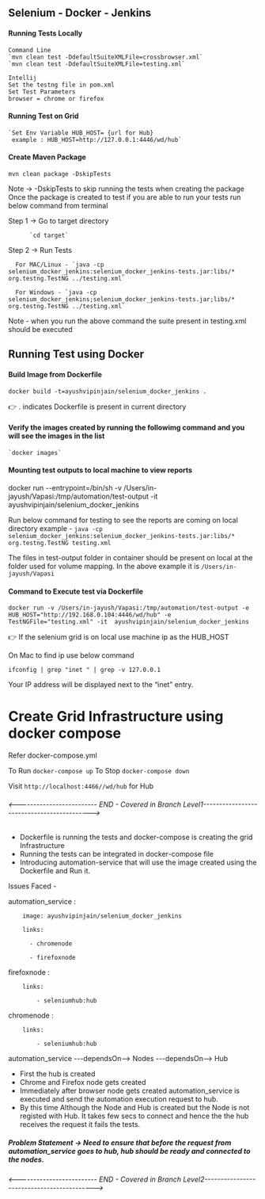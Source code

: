 
## Selenium - Docker - Jenkins

#### Running Tests Locally

    Command Line
    `mvn clean test -DdefaultSuiteXMLFile=crossbrowser.xml`
    `mvn clean test -DdefaultSuiteXMLFile=testing.xml`

    Intellij
    Set the testng file in pom.xml
    Set Test Parameters 
    browser = chrome or firefox
    
#### Running Test on Grid
    `Set Env Variable HUB_HOST= {url for Hub}
     example : HUB_HOST=http://127.0.0.1:4446/wd/hub`
    
#### Create Maven Package 
   `mvn clean package -DskipTests`
   
Note -> -DskipTests to skip running the tests when creating the package
Once the package is created to test if you are able to run your tests run below command from terminal

Step 1 -> Go to target directory

          `cd target`
Step 2 -> Run Tests

      For MAC/Linux - `java -cp selenium_docker_jenkins:selenium_docker_jenkins-tests.jar:libs/* org.testng.TestNG ../testing.xml`
      
      For Windows - `java -cp selenium_docker_jenkins;selenium_docker_jenkins-tests.jar;libs/* org.testng.TestNG ../testing.xml`

Note - when you run the above command the suite present in testing.xml should be executed 

## Running Test using Docker 

#### Build Image from Dockerfile
  `docker build -t=ayushvipinjain/selenium_docker_jenkins .`

:point_right: . indicates Dockerfile is present in current directory

#### Verify the images created by running the followimg command and you will see the images in the list
    `docker images`
    
####  Mounting test outputs to local machine to view reports 
docker run --entrypoint=/bin/sh -v /Users/in-jayush/Vapasi:/tmp/automation/test-output -it ayushvipinjain/selenium_docker_jenkins

Run below command for testing to see the reports are coming on local directory
example - `java -cp selenium_docker_jenkins:selenium_docker_jenkins-tests.jar:libs/* org.testng.TestNG testing.xml`

The files in test-output folder in container should be present on local at the folder used for volume mapping.
In the above example it is `/Users/in-jayush/Vapasi`

#### Command to Execute test via Dockerfile

``docker run -v /Users/in-jayush/Vapasi:/tmp/automation/test-output -e HUB_HOST="http://192.168.0.104:4446/wd/hub" -e TestNGFile="testing.xml" -it  ayushvipinjain/selenium_docker_jenkins``   

:point_right: If the selenium grid is on local use machine ip as the HUB_HOST

On Mac to find ip use below command

`ifconfig | grep "inet " | grep -v 127.0.0.1`

Your IP address will be displayed next to the “inet” entry.

# Create Grid Infrastructure using docker compose

 Refer docker-compose.yml

To Run `docker-compose up`
To Stop `docker-compose down`

Visit  `http://localhost:4466//wd/hub` for Hub

###### <------------------------- END - Covered in Branch Level1------------------------------------------->

* Dockerfile is running the tests and docker-compose is creating the grid Infrastructure
* Running the tests can be integrated in docker-compose file
* Introducing automation-service that will use the image created using the Dockerfile and Run it.


Issues Faced -  

automation_service :

        image: ayushvipinjain/selenium_docker_jenkins
        
        links:
        
          - chromenode

          - firefoxnode
          

firefoxnode :

        links:
        
            - seleniumhub:hub
 
 chromenode :
 
        links:
        
            - seleniumhub:hub


automation_service ---dependsOn--> Nodes ---dependsOn--> Hub


* First the hub is created
* Chrome and Firefox node gets created
* Immediately after browser node gets created automation_service is executed and send the automation execution request to hub.
* By this time Although the Node and Hub is created but the Node is not registed with Hub. It takes few secs to connect and hence the the hub receives the request it fails the tests.

##### Problem Statement -> Need to ensure that before the request from automation_service goes to hub, hub should be ready and connected to the nodes.

###### <------------------------- END - Covered in Branch Level2------------------------------------------->


